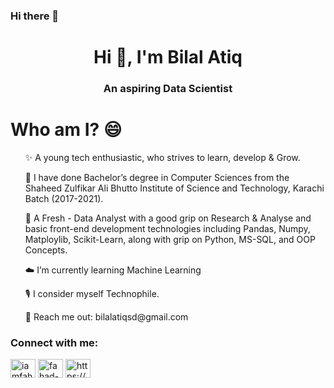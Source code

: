 ### Hi there 👋

<!--
**iBilalAtiq/iBilalAtiq** is a ✨ _special_ ✨ repository because its `README.md` (this file) appears on your GitHub profile.

Here are some ideas to get you started:

- 🔭 I’m currently working on 
- 🌱 I’m currently learning ...
- 👯 I’m looking to collaborate on ...
- 🤔 I’m looking for help with ...
- 💬 Ask me about ...
- 📫 How to reach me: ...
- 😄 Pronouns: ...
-  Fun fact: ...
-->

<h1 align="center">Hi 👋, I'm Bilal Atiq</h1>
<h3 align="center"> An aspiring Data Scientist </h3>

# Who am I? 😄
<p>
<list>
<ul> ✨ A young tech enthusiastic, who strives to learn, develop & Grow. </ul>
<ul> 🌱 I have done Bachelor’s degree in Computer Sciences from the Shaheed Zulfikar Ali Bhutto Institute of Science and Technology, Karachi Batch (2017-2021). </ul>
<ul> 🚀 A Fresh - Data Analyst with a good grip on Research & Analyse and basic front-end development technologies including Pandas, Numpy, Matploylib, Scikit-Learn, along with grip on Python, MS-SQL, and OOP Concepts. </ul>
<ul> ☁️ I’m currently learning Machine Learning </ul>
<ul> 🎙️ I consider myself Technophile. </ul>
<ul> 💬 Reach me out: bilalatiqsd@gmail.com </ul>
</list>
</p>

<h3 align="left">Connect with me:</h3>
<p align="left">
<a href="https://twitter.com/bilalatiqsd" target="blank"><img align="center" src="https://cdn.jsdelivr.net/npm/simple-icons@3.0.1/icons/twitter.svg" alt="iamfahadashiq" height="30" width="40" /></a>
<a href="https://linkedin.com/in/ibilalatiq/" target="blank"><img align="center" src="https://cdn.jsdelivr.net/npm/simple-icons@3.0.1/icons/linkedin.svg" alt="fahad-ashiq-303/" height="30" width="40" /></a>
<a href="https://stackoverflow.com/users/https://stackoverflow.com/users/15513387/bilal-atiq" target="blank"><img align="center" src="https://cdn.jsdelivr.net/npm/simple-icons@3.0.1/icons/stackoverflow.svg" alt="https://stackexchange.com/users/12114647/fahad-ashiq" height="30" width="40" /></a>
</p>   
